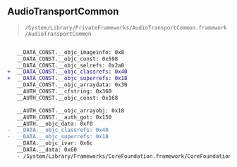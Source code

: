 ## AudioTransportCommon

> `/System/Library/PrivateFrameworks/AudioTransportCommon.framework/AudioTransportCommon`

```diff

   __DATA_CONST.__objc_imageinfo: 0x8
   __DATA_CONST.__objc_const: 0x598
   __DATA_CONST.__objc_selrefs: 0x2a0
+  __DATA_CONST.__objc_classrefs: 0x40
+  __DATA_CONST.__objc_superrefs: 0x18
   __DATA_CONST.__objc_arraydata: 0x30
   __AUTH_CONST.__cfstring: 0x360
   __AUTH_CONST.__objc_const: 0x168

   __AUTH_CONST.__objc_arrayobj: 0x18
   __AUTH_CONST.__auth_got: 0x150
   __AUTH.__objc_data: 0xf0
-  __DATA.__objc_classrefs: 0x40
-  __DATA.__objc_superrefs: 0x18
   __DATA.__objc_ivar: 0x6c
   __DATA.__data: 0x60
   - /System/Library/Frameworks/CoreFoundation.framework/CoreFoundation

```
